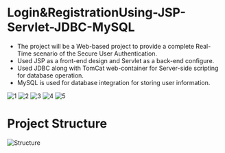 # Login&RegistrationUsing-JSP-Servlet-JDBC-MySQL
- The project will be a Web-based project to provide a complete Real-Time scenario of the Secure User Authentication.
- Used JSP as a front-end design and Servlet as a back-end configure.
- Used JDBC along with TomCat web-container for Server-side scripting for database operation.
- MySQL is used for database integration for storing user information.

![1](https://github.com/user-attachments/assets/d862f459-7e03-4bc1-a23e-defa2e9c96e2)
![2](https://github.com/user-attachments/assets/f8c032fa-7a79-4e22-a108-b3203867da56)
![3](https://github.com/user-attachments/assets/fb95996d-b385-4047-aca3-661c4c68d0c8)
![4](https://github.com/user-attachments/assets/fdae9319-7a08-4388-9543-6870535e74ba)
![5](https://github.com/user-attachments/assets/eabc6548-dd5d-4303-8257-f3cf43480f10)
# Project Structure
![Structure](https://github.com/user-attachments/assets/16a434a5-c1e8-40a8-a821-9d6372ccc25d)
